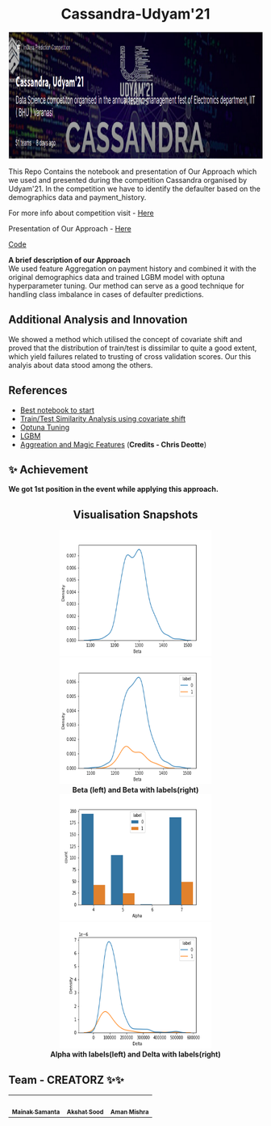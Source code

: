 <h1 align="center"> Cassandra-Udyam'21</h1>

<p align="center">
    <img height="250" width="1000" src="Cassandra images/comp.png">
</p>

This Repo Contains the notebook and presentation of Our Approach which we used and presented during the competition Cassandra organised by Udyam'21.
In the competition we have to identify the defaulter based on the demographics data and payment_history.<br>

For more info about competition visit - [Here](https://www.kaggle.com/c/cassandra-udyam21)

Presentation of Our Approach - [Here](https://www.canva.com/design/DAEb9SgEPfU/PyGTl3_zXOAIScjpzl86Cg/view?utm_content=DAEb9SgEPfU&utm_campaign=designshare&utm_medium=link&utm_source=publishsharelink)

[Code](cassandra-21-creatorz.ipynb)

<b>A brief description of our Approach</b><br>
We used feature Aggregation on payment history and combined it with the original demographics data and trained LGBM model with optuna hyperparameter tuning.
Our method can serve as a good technique for handling class imbalance in cases of defaulter predictions.

## Additional Analysis and Innovation
We showed a method which utilised the concept of covariate shift and proved that the distribution of train/test is dissimilar to quite a good extent, which yield failures related to trusting of cross validation scores. Our this analyis about data stood among the others.

## References

 - [Best notebook to start](https://www.kaggle.com/yassineghouzam/titanic-top-4-with-ensemble-modeling)
 - [Train/Test Similarity Analysis using covariate shift](https://www.kaggle.com/shikhar1/train-test-similarity)
 - [Optuna Tuning](https://towardsdatascience.com/how-to-make-your-model-awesome-with-optuna-b56d490368af)
 - [LGBM](https://medium.com/@pushkarmandot/https-medium-com-pushkarmandot-what-is-lightgbm-how-to-implement-it-how-to-fine-tune-the-parameters-60347819b7fc)
 - [Aggreation and Magic Features](https://www.kaggle.com/cdeotte/xgb-fraud-with-magic-0-9600) (**Credits - Chris Deotte**)
  
## :sparkles: Achievement

**We got 1st position in the event while applying this approach.**

<h2 align = "center"> Visualisation Snapshots </h2>

<p align="center">
    <img height="250" width="300" src="Cassandra images/Beta_C.png">
    <img  height="250" width="300" src="Cassandra images/Beta.png"><br>
    <b>Beta (left) and Beta with labels(right)</b><br>
    <img height="250" width="300" src="Cassandra images/Alpha.png">
    <img  height="250" width="300" src="Cassandra images/Delta.png"><br>
    <b>Alpha with labels(left) and Delta with labels(right)</b><br>
 </p>


## **Team - CREATORZ** :sparkles::sparkles:

<table>
   <td align="center">
      <a href="https://github.com/monako2001">
         <img src="https://avatars2.githubusercontent.com/u/56964886?s=400&v=4" width="100px;" alt=""/>
         <br />
         <sub>
            <b>Mainak Samanta</b>
         </sub>
      </a>
      <br />
   </td>
   <td align="center">
      <a href="https://github.com/Akshatsood2249">
         <img src="https://avatars3.githubusercontent.com/u/68052998?s=400&u=d83d34a2596dc22bef460e3545e76469d2c72ad9&v=4" width="100px;" alt=""/>
         <br />
         <sub>
            <b>Akshat Sood</b>
         </sub>
      </a>
      <br />
   </td>
   <td align="center">
      <a href="https://github.com/Amshra267">
         <img src="https://avatars1.githubusercontent.com/u/60649720?s=460&u=9ea334300de5e3e7586af294904f4f76c24f5424&v=4" width="100px;" alt=""/>
         <br />
         <sub>
            <b>Aman Mishra</b>
      </a>
      <br />
   </td>
</table>

